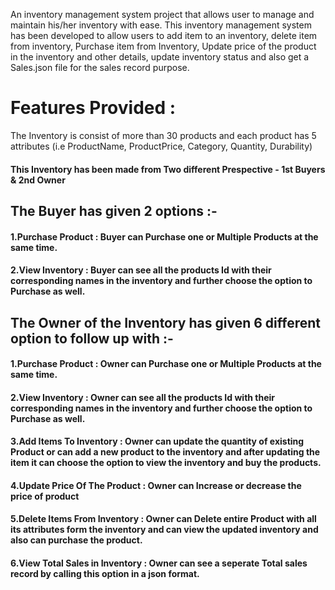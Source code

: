 An inventory management system project that allows user to manage and maintain his/her inventory with ease. This inventory management system has been developed to allow users to add item to an inventory, delete item from inventory, Purchase item from Inventory, Update price of the product in the inventory and other details, update inventory status and also get a Sales.json file for the sales record purpose.

# Features Provided :
The Inventory is consist of more than 30 products and each product has 5 attributes (i.e ProductName, ProductPrice, Category, Quantity, Durability)

#### This Inventory has been made from Two different Prespective - 1st Buyers & 2nd Owner
## The Buyer has given 2 options :- 
#### 1.Purchase Product : Buyer can Purchase one or Multiple Products at the same time.
#### 2.View Inventory : Buyer can see all the products Id with their corresponding names in the inventory and further choose the option to Purchase as well.
## The Owner of the Inventory has given 6 different option to follow up with :- 
#### 1.Purchase Product : Owner can Purchase one or Multiple Products at the same time.
#### 2.View Inventory : Owner can see all the products Id with their corresponding names in the inventory and further choose the option to Purchase as well.
#### 3.Add Items To Inventory : Owner can update the quantity of existing Product or can add a new product to the inventory and after updating the item it can choose the option to view the inventory and buy the products.
#### 4.Update Price Of The Product : Owner can Increase or decrease the price of product
#### 5.Delete Items From Inventory : Owner can Delete entire Product with all its attributes form the inventory and can view the updated inventory and also can purchase the product.
#### 6.View Total Sales in Inventory : Owner can see a seperate Total sales record by calling this option in a json format.



